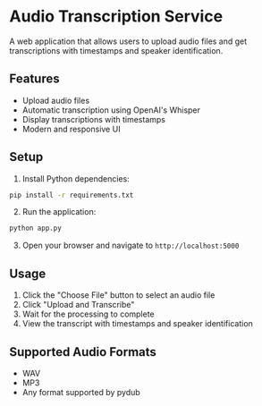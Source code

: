 # Audio Transcription Service

A web application that allows users to upload audio files and get transcriptions with timestamps and speaker identification.

## Features

- Upload audio files
- Automatic transcription using OpenAI's Whisper
- Display transcriptions with timestamps
- Modern and responsive UI

## Setup

1. Install Python dependencies:
```bash
pip install -r requirements.txt
```

2. Run the application:
```bash
python app.py
```

3. Open your browser and navigate to `http://localhost:5000`

## Usage

1. Click the "Choose File" button to select an audio file
2. Click "Upload and Transcribe"
3. Wait for the processing to complete
4. View the transcript with timestamps and speaker identification

## Supported Audio Formats

- WAV
- MP3
- Any format supported by pydub
